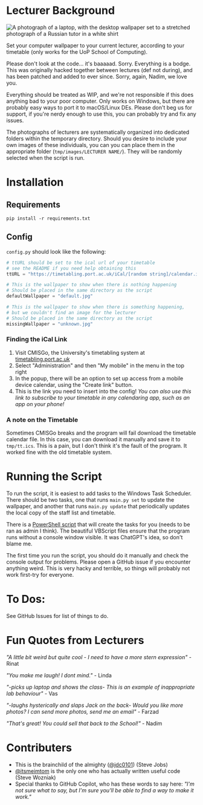 # Lecturer Background
![A photograph of a laptop, with the desktop wallpaper set to a stretched photograph of a Russian tutor in a white shirt](https://github.com/UoPNetSoc/lecturer-bg/assets/14424577/5967b58f-aaab-4ef1-ab80-12dfd76a208e)

Set your computer wallpaper to your current lecturer, according to your timetable (only works for the UoP School of Computing).

Please don't look at the code... it's baaaaad. Sorry. Everything is a bodge. This was originally hacked together between lectures (def not during), and has been patched and added to ever since. Sorry, again, Nadim, we love you.

Everything should be treated as WIP, and we're not responsible if this does anything bad to your poor computer. Only works on Windows, but there are probably easy ways to port it to macOS/Linux DEs. Please don't beg us for support, if you're nerdy enough to use this, you can probably try and fix any issues.

The photographs of lecturers are systematically organized into dedicated folders within the temporary directory. Should you desire to include your own images of these individuals, you can you can place them in the appropriate folder (`tmp/images/LECTURER NAME/`). They will be randomly selected when the script is run.

# Installation
## Requirements
```
pip install -r requirements.txt
```

## Config
`config.py` should look like the following:
```python
# ttURL should be set to the ical url of your timetable
# see the README if you need help obtaining this
ttURL = "https://timetabling.port.ac.uk/iCal/[random string]/calendar.ics"

# This is the wallpaper to show when there is nothing happening
# Should be placed in the same directory as the script
defaultWallpaper = "default.jpg"

# This is the wallpaper to show when there is something happening,
# but we couldn't find an image for the lecturer
# Should be placed in the same directory as the script
missingWallpaper = "unknown.jpg"
```

### Finding the iCal Link
1. Visit CMISGo, the University's timetabling system at [timetabling.port.ac.uk](https://timetabling.port.ac.uk/Web/Timetable)
2. Select "Administration" and then "My mobile" in the menu in the top right
3. In the popup, there will be an option to set up access from a mobile device calendar, using the "Create link" button.
4. This is the link you need to insert into the config! _You can also use this link to subscribe to your timetable in any calendaring app, such as an app on your phone!_

### A note on the Timetable
Sometimes CMISGo breaks and the program will fail download the timetable calendar file. In this case, you can download it manually and save it to `tmp/tt.ics`. This is a pain, but I don't think it's the fault of the program. It worked fine with the old timetable system.

# Running the Script
To run the script, it is easiest to add tasks to the Windows Task Scheduler. There should be two tasks, one that runs `main.py set` to update the wallpaper, and another that runs `main.py update` that periodically updates the local copy of the staff list and timetable.

There is a [PowerShell script](scripts/schedule.ps1) that will create the tasks for you (needs to be ran as admin I think). The beautiful VBScript files ensure that the program runs without a console window visible. It was ChatGPT's idea, so don't blame me.

The first time you run the script, you should do it manually and check the console output for problems. Please open a GitHub issue if you encounter anything weird. This is very hacky and terrible, so things will probably not work first-try for everyone.

# To Dos:
See GitHub Issues for list of things to do.


# Fun Quotes from Lecturers
*"A little bit weird but quite cool - I need to have a more stern expression"* - Rinat

*"You make me laugh! I dont mind."* - Linda

*"-picks up laptop and shows the class- This is an example of inappropriate lab behaviour"* - Vas

*"-laughs hysterically and slaps Jack on the back- Would you like more photos? I can send more photos, send me an email"* - Farzad

*"That's great! You could sell that back to the School!"* - Nadim

# Contributers
- This is the brainchild of the almighty ([@jdc0101](https://github.com/jdc0101)) (Steve Jobs)
- [@itsmeimtom](https://github.com/itsmeimtom) is the only one who has actually written useful code (Steve Wozniak)
- Special thanks to GitHub Copilot, who has these words to say here: *"I'm not sure what to say, but I'm sure you'll be able to find a way to make it work."*